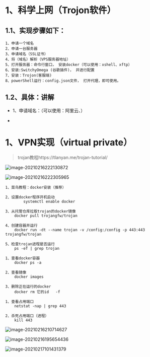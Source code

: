 # 1、科学上网（Trojon软件）

## 1.1、实现步骤如下：

~~~
1、申请一个域名
2、申请一台服务器
3、申请域名（SSL证书）
4、将（域名）解析（VPS服务器地址）
5、打开服务器：命令行窗口， 安装docker（可以使用：xshell、xftp）
6、安装:SwitchyOmega (谷歌插件)， 并进行配置
7、安装：Trojon(客服端)
8、powerShell运行：config.json文件， 打开代理，即可使用。
~~~

## 1.2、具体：讲解

- 1、申请域名：（可以使用：阿里云、）



- 









# 1、VPN实现（virtual private）

> trojan教程https://tlanyan.me/trojan-tutorial/



![image-20210216222130872](https://gitee.com/sheep-are-flying-in-the-sky/my-picture/raw/master/picture7/image-20210216222130872.png)

![image-20210216222305965](https://gitee.com/sheep-are-flying-in-the-sky/my-picture/raw/master/picture7/image-20210216222305965.png)

~~~
1、菜鸟教程：docker安装（推荐）

2、设置docker程序开机启动
		systemctl enable docker

3、从托管仓库拉取trojan的docker镜像
	docker pull trojangfw/trojan

4、创建容器并运行
	docker run -dt --name trojan -v /config:/config -p 443:443 trojangfw/trojan
	
5、检查trojan进程是否运行
	ps -ef | grep trojan
~~~

~~~
1、查看docker容器
	docker ps -a
    
2、查看镜像
	docker images

3、删除正在运行的docker
	docker rm 它的id   -f
~~~



~~~
1、查看占用端口
	netstat -nap | grep 443

2、杀死占用端口（进程）
	kill 443
~~~





![image-20210216210714627](https://gitee.com/sheep-are-flying-in-the-sky/my-picture/raw/master/picture7/image-20210216210714627.png)



![image-20210216195654436](https://gitee.com/sheep-are-flying-in-the-sky/my-picture/raw/master/picture7/image-20210216195654436.png)



![image-20210217101431379](https://gitee.com/sheep-are-flying-in-the-sky/my-picture/raw/master/picture7/image-20210217101431379.png)

~~~

~~~

